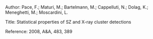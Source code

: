 Author: Pace, F.; Maturi, M.; Bartelmann, M.; Cappelluti, N.; Dolag, K.; Meneghetti, M.; Moscardini, L.

Title: Statistical properties of SZ and X-ray cluster detections

Reference: 2008, A&A, 483, 389
